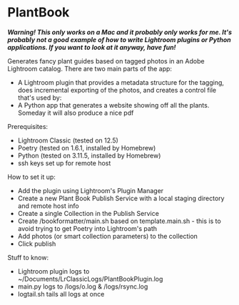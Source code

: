 # PlantBook
***Warning! This only works on a Mac and it probably only works for me. It's probably not a good example of how to write Lightroom plugins or Python applications. If you want to look at it anyway, have fun!***

Generates fancy plant guides based on tagged photos in an Adobe Lightroom catalog. There are two main parts of the app:
* A Lightroom plugin that provides a metadata structure for the tagging, does incremental exporting of the photos, and creates a control file that's used by:
* A Python app that generates a website showing off all the plants. Someday it will also produce a nice pdf

Prerequisites:
* Lightroom Classic (tested on 12.5)
* Poetry (tested on 1.6.1, installed by Homebrew)
* Python (tested on 3.11.5, installed by Homebrew)
* ssh keys set up for remote host

How to set it up:
* Add the plugin using Lightroom's Plugin Manager
* Create a new Plant Book Publish Service with a local staging directory and remote host info
* Create a single Collection in the Publish Service
* Create <thisdir>/bookformatter/main.sh based on template.main.sh - this is to avoid trying to get Poetry into Lightroom's path
* Add photos (or smart collection parameters) to the collection
* Click publish

Stuff to know:
* Lightroom plugin logs to ~/Documents/LrClassicLogs/PlantBookPlugin.log
* main.py logs to <thisdir>/logs/o.log & <thisdir>/logs/rsync.log
* logtail.sh tails all logs at once
